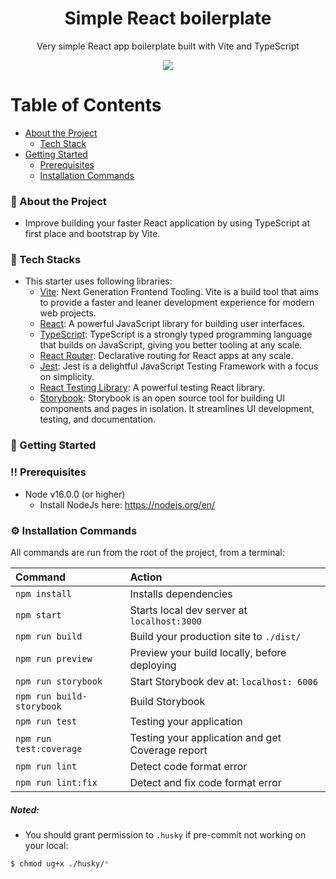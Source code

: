 <div align="center">
  <h1>Simple React boilerplate</h1>
  <p>
    Very simple React app boilerplate built with Vite and TypeScript
  </p>
  <img src="https://user-images.githubusercontent.com/17384858/186645040-05c5ef03-37b5-4310-8da8-9b4964ed6495.gif" />
</div>

# Table of Contents

- [About the Project](#star2-about-the-project)
  - [Tech Stack](#space_invader-tech-stack)
- [Getting Started](#toolbox-getting-started)
  - [Prerequisites](#bangbang-prerequisites)
  - [Installation Commands](#gear-installation)

<!-- About the Project -->

### :star2: About the Project

- Improve building your faster React application by using TypeScript at first place and bootstrap by Vite.

### :space_invader: Tech Stacks

- This starter uses following libraries:
  - [Vite](https://vitejs.dev/): Next Generation Frontend Tooling. Vite is a build tool that aims to provide a faster and leaner development experience for modern web projects.
  - [React](https://reactjs.org/): A powerful JavaScript library for building user interfaces.
  - [TypeScript](https://www.typescriptlang.org/): TypeScript is a strongly typed programming language that builds on JavaScript, giving you better tooling at any scale.
  - [React Router](https://reactrouter.com/): Declarative routing for React apps at any scale.
  - [Jest](https://jestjs.io/): Jest is a delightful JavaScript Testing Framework with a focus on simplicity.
  - [React Testing Library](https://github.com/testing-library/react-testing-library): A powerful testing React library.
  - [Storybook](https://storybook.js.org/): Storybook is an open source tool for building UI components and pages in isolation. It streamlines UI development, testing, and documentation.

<!-- Getting Started -->

### :toolbox: Getting Started

<!-- Prerequisites -->

### :bangbang: Prerequisites

- Node v16.0.0 (or higher)
  - Install NodeJs here: https://nodejs.org/en/

### :gear: Installation Commands

All commands are run from the root of the project, from a terminal:

| Command                   | Action                                                |
| :------------------------ | :---------------------------------------------------- |
| `npm install`             | Installs dependencies                                 |
| `npm start`               | Starts local dev server at `localhost:3000`           |
| `npm run build`           | Build your production site to `./dist/`               |
| `npm run preview`         | Preview your build locally, before deploying          |
| `npm run storybook`       | Start Storybook dev at: `localhost: 6006`             |
| `npm run build-storybook` | Build Storybook                                       |
| `npm run test`            | Testing your application                              |
| `npm run test:coverage`   | Testing your application and get Coverage report      |
| `npm run lint`            | Detect code format error                              |
| `npm run lint:fix`        | Detect and fix code format error                      |

##### Noted:

- You should grant permission to `.husky` if pre-commit not working on your local:

```bash
$ chmod ug+x ./husky/*
```
